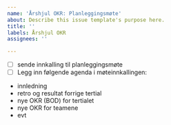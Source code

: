 ```yaml
---
name: 'Årshjul OKR: Planleggingsmøte'
about: Describe this issue template's purpose here.
title: ''
labels: Årshjul OKR
assignees: ''

---
```


- [ ] sende innkalling til planleggingsmøte
- [ ] Legg inn følgende agenda i møteinnkallingen:
- innledning
- retro og resultat forrige tertial
- nye OKR (BOD) for tertialet
- nye OKR for teamene
- evt
